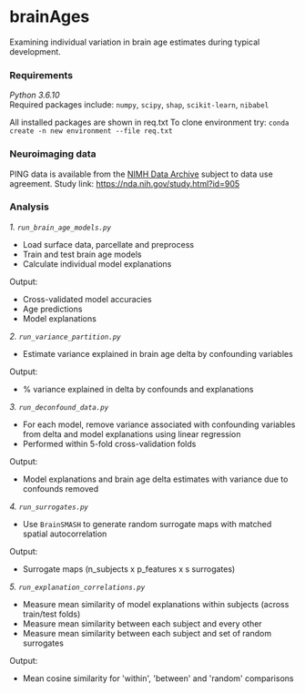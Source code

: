 # brainAges
Examining individual variation in brain age estimates during typical development.


### Requirements
_Python 3.6.10_  
Required packages include: `numpy`, `scipy`, `shap`, `scikit-learn`, `nibabel`

All installed packages are shown in req.txt
To clone environment try: `conda create -n new environment --file req.txt`

### Neuroimaging data
PING data is available from the [NIMH Data Archive](https://nda.nih.gov/about.html) subject to data use agreement. Study link: https://nda.nih.gov/study.html?id=905

### Analysis
_1. `run_brain_age_models.py`_  
- Load surface data, parcellate and preprocess  
- Train and test brain age models
- Calculate individual model explanations  

Output:
- Cross-validated model accuracies
- Age predictions  
- Model explanations

_2. `run_variance_partition.py`_
- Estimate variance explained in brain age delta by confounding variables

Output:
- % variance explained in delta by confounds and explanations

_3. `run_deconfound_data.py`_
- For each model, remove variance associated with confounding variables from delta and model explanations using linear regression
- Performed within 5-fold cross-validation folds   

Output:
- Model explanations and brain age delta estimates with variance due to confounds removed

_4. `run_surrogates.py`_
- Use `BrainSMASH` to generate random surrogate maps with matched spatial autocorrelation  

Output:
- Surrogate maps (n_subjects x p_features x s surrogates)

_5. `run_explanation_correlations.py`_
- Measure mean similarity of model explanations within subjects (across train/test folds)
- Measure mean similarity between each subject and every other
- Measure mean similarity between each subject and set of random surrogates

Output:
- Mean cosine similarity for 'within', 'between' and 'random' comparisons
